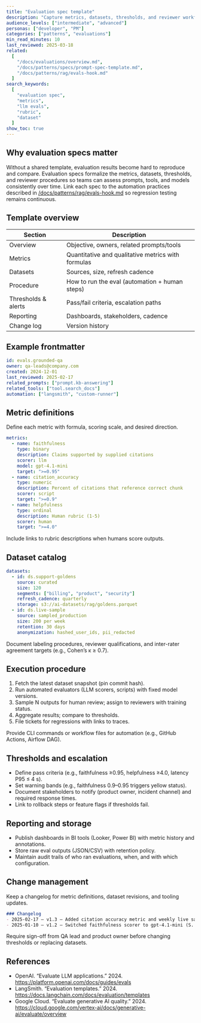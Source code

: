 ```yaml
---
title: "Evaluation spec template"
description: "Capture metrics, datasets, thresholds, and reviewer workflows so AI teams can run consistent evaluations."
audience_levels: ["intermediate", "advanced"]
personas: ["developer", "PM"]
categories: ["patterns", "evaluations"]
min_read_minutes: 10
last_reviewed: 2025-03-18
related:
  [
    "/docs/evaluations/overview.md",
    "/docs/patterns/specs/prompt-spec-template.md",
    "/docs/patterns/rag/evals-hook.md"
  ]
search_keywords:
  [
    "evaluation spec",
    "metrics",
    "llm evals",
    "rubric",
    "dataset"
  ]
show_toc: true
---
```


## Why evaluation specs matter

Without a shared template, evaluation results become hard to reproduce and compare. Evaluation specs formalize the metrics, datasets, thresholds, and reviewer procedures so teams can assess prompts, tools, and models consistently over time. Link each spec to the automation practices described in [/docs/patterns/rag/evals-hook.md](/docs/patterns/rag/evals-hook.md) so regression testing remains continuous.

## Template overview

| Section | Description |
| --- | --- |
| Overview | Objective, owners, related prompts/tools |
| Metrics | Quantitative and qualitative metrics with formulas |
| Datasets | Sources, size, refresh cadence |
| Procedure | How to run the eval (automation + human steps) |
| Thresholds & alerts | Pass/fail criteria, escalation paths |
| Reporting | Dashboards, stakeholders, cadence |
| Change log | Version history |

## Example frontmatter

```yaml
id: evals.grounded-qa
owner: qa-leads@company.com
created: 2024-12-01
last_reviewed: 2025-02-17
related_prompts: ["prompt.kb-answering"]
related_tools: ["tool.search_docs"]
automation: ["langsmith", "custom-runner"]
```

## Metric definitions

Define each metric with formula, scoring scale, and desired direction.

```yaml
metrics:
  - name: faithfulness
    type: binary
    description: Claims supported by supplied citations
    scorer: llm
    model: gpt-4.1-mini
    target: ">=0.95"
  - name: citation_accuracy
    type: numeric
    description: Percent of citations that reference correct chunk
    scorer: script
    target: ">=0.9"
  - name: helpfulness
    type: ordinal
    description: Human rubric (1-5)
    scorer: human
    target: ">=4.0"
```

Include links to rubric descriptions when humans score outputs.

## Dataset catalog

```yaml
datasets:
  - id: ds.support-goldens
    source: curated
    size: 120
    segments: ["billing", "product", "security"]
    refresh_cadence: quarterly
    storage: s3://ai-datasets/rag/goldens.parquet
  - id: ds.live-sample
    source: sampled_production
    size: 200 per week
    retention: 30 days
    anonymization: hashed_user_ids, pii_redacted
```

Document labeling procedures, reviewer qualifications, and inter-rater agreement targets (e.g., Cohen’s κ ≥ 0.7).

## Execution procedure

1. Fetch the latest dataset snapshot (pin commit hash).
2. Run automated evaluators (LLM scorers, scripts) with fixed model versions.
3. Sample N outputs for human review; assign to reviewers with training status.
4. Aggregate results; compare to thresholds.
5. File tickets for regressions with links to traces.

Provide CLI commands or workflow files for automation (e.g., GitHub Actions, Airflow DAG).

## Thresholds and escalation

- Define pass criteria (e.g., faithfulness ≥0.95, helpfulness ≥4.0, latency P95 ≤ 4 s).
- Set warning bands (e.g., faithfulness 0.9–0.95 triggers yellow status).
- Document stakeholders to notify (product owner, incident channel) and required response times.
- Link to rollback steps or feature flags if thresholds fail.

## Reporting and storage

- Publish dashboards in BI tools (Looker, Power BI) with metric history and annotations.
- Store raw eval outputs (JSON/CSV) with retention policy.
- Maintain audit trails of who ran evaluations, when, and with which configuration.

## Change management

Keep a changelog for metric definitions, dataset revisions, and tooling updates.

```markdown
### Changelog
- 2025-02-17 — v1.3 — Added citation accuracy metric and weekly live sample (M. Gomez)
- 2025-01-10 — v1.2 — Switched faithfulness scorer to gpt-4.1-mini (S. Patel)
```

Require sign-off from QA lead and product owner before changing thresholds or replacing datasets.

## References

- OpenAI. “Evaluate LLM applications.” 2024. <https://platform.openai.com/docs/guides/evals>
- LangSmith. “Evaluation templates.” 2024. <https://docs.langchain.com/docs/evaluation/templates>
- Google Cloud. “Evaluate generative AI quality.” 2024. <https://cloud.google.com/vertex-ai/docs/generative-ai/evaluate/overview>
